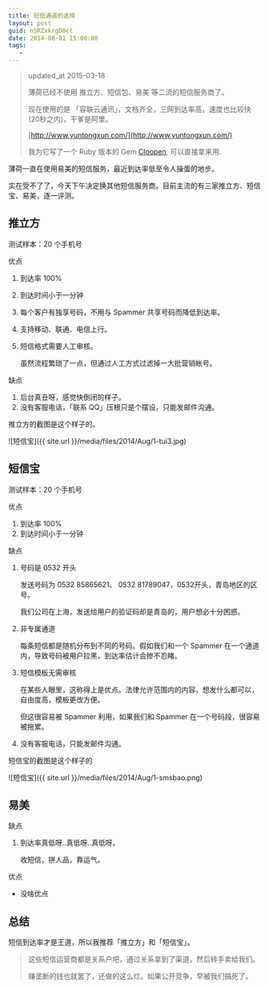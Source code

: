 ```yaml
---
title: 短信通道的选择
layout: post
guid: nSRZxkrgD0ct
date: 2014-08-01 15:00:00
tags:
   -
---
```


> updated_at 2015-03-18
>
> 薄荷已经不使用 推立方、短信包、易美 等二流的短信服务商了。
>
> 现在使用的是 「容联云通讯」，文档齐全，三网到达率高，速度也比较快 (20秒之内)，干爹是阿里。
>
> [http://www.yuntongxun.com/](http://www.yuntongxun.com/)
>
> 我为它写了一个 Ruby 版本的 Gem [Cloopen](https://github.com/xiewenwei/cloopen), 可以直接拿来用.

薄荷一直在使用易美的短信服务，最近到达率低至令人操蛋的地步。

实在受不了了，今天下午决定换其他短信服务商。目前主流的有三家推立方、短信宝、易美，逐一评测。


## 推立方

测试样本：20 个手机号

优点

1. 到达率 100%
2. 到达时间小于一分钟

1. 每个客户有独享号码，不用与 Spammer 共享号码而降低到达率。

2. 支持移动、联通、电信上行。
3. 短信格式需要人工审核。

    虽然流程繁琐了一点，但通过人工方式过滤掉一大批营销帐号。


缺点

1. 后台真丑呀，感觉快倒闭的样子。
2. 没有客服电话，「联系 QQ」压根只是个摆设，只能发邮件沟通。

推立方的截图是这个样子的。

![短信宝]({{ site.url }}/media/files/2014/Aug/1-tui3.jpg)

## 短信宝

测试样本：20 个手机号

优点

1. 到达率 100%
2. 到达时间小于一分钟


缺点

1. 号码是 0532 开头

    发送号码为 0532 85865621、 0532 81789047，0532开头，青岛地区的区号。

    我们公司在上海，发送给用户的验证码却是青岛的，用户想必十分困惑。

2. 非专属通道

    每条短信都是随机分布到不同的号码。假如我们和一个 Spammer 在一个通道内，导致号码被用户拉黑，到达率估计会惨不忍睹。


3. 短信模板无需审核

    在某些人眼里，这称得上是优点。法律允许范围内的内容，想发什么都可以，自由度高，模板更改方便。

    但这很容易被 Spammer 利用，如果我们和 Spammer 在一个号码段，很容易被拖累。

4. 没有客服电话，只能发邮件沟通。

短信宝的截图是这个样子的

![短信宝]({{ site.url }}/media/files/2014/Aug/1-smsbao.png)


## 易美

缺点

1. 到达率真低呀..真低呀..真低呀。

    收短信，拼人品，靠运气。

优点

* 没啥优点


## 总结

短信到达率才是王道，所以我推荐「推立方」和「短信宝」。

> 这些短信运营商都是关系户吧，通过关系拿到了渠道，然后转手卖给我们。
>
> 赚垄断的钱也就罢了，还做的这么烂。如果公开竞争，早被我们搞死了。
